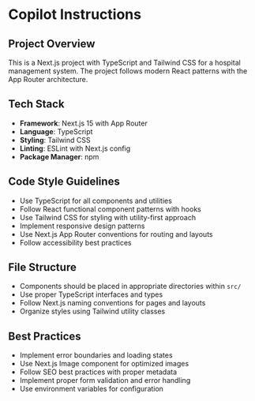 # Copilot Instructions

<!-- Use this file to provide workspace-specific custom instructions to Copilot. For more details, visit https://code.visualstudio.com/docs/copilot/copilot-customization#_use-a-githubcopilotinstructionsmd-file -->

## Project Overview
This is a Next.js project with TypeScript and Tailwind CSS for a hospital management system. The project follows modern React patterns with the App Router architecture.

## Tech Stack
- **Framework**: Next.js 15 with App Router
- **Language**: TypeScript
- **Styling**: Tailwind CSS
- **Linting**: ESLint with Next.js config
- **Package Manager**: npm

## Code Style Guidelines
- Use TypeScript for all components and utilities
- Follow React functional component patterns with hooks
- Use Tailwind CSS for styling with utility-first approach
- Implement responsive design patterns
- Use Next.js App Router conventions for routing and layouts
- Follow accessibility best practices

## File Structure
- Components should be placed in appropriate directories within `src/`
- Use proper TypeScript interfaces and types
- Follow Next.js naming conventions for pages and layouts
- Organize styles using Tailwind utility classes

## Best Practices
- Implement error boundaries and loading states
- Use Next.js Image component for optimized images
- Follow SEO best practices with proper metadata
- Implement proper form validation and error handling
- Use environment variables for configuration
